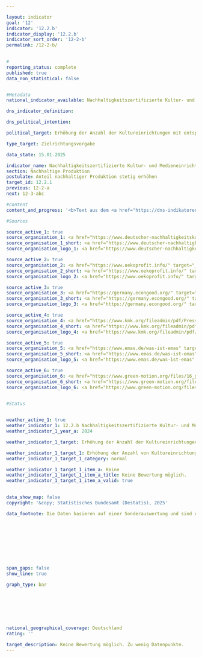 ```yaml
---

layout: indicator        
goal: '12'        
indicator: '12.2.b'        
indicator_display: '12.2.b'        
indicator_sort_order: '12-2-b'        
permalink: /12-2-b/        
        

#
reporting_status: complete        
published: true        
data_non_statistical: false        


#Metadata        
national_indicator_available: Nachhaltigkeitszertifizierte Kultur- und Medieneinrichtungen        

dns_indicator_definition:         

dns_political_intention:         

political_target: Erhöhung der Anzahl der Kultureinrichtungen mit entsprechenden Zertifikaten bis 2030        

type_target: Zielrichtungsvorgabe        

data_state: 15.01.2025        

indicator_name: Nachhaltigkeitszertifizierte Kultur- und Medieneinrichtungen        
section: Nachhaltige Produktion        
postulate: Anteil nachhaltiger Produktion stetig erhöhen        
target_id: 12.2.1        
previous: 12-2-a        
next: 12-3-abc        

#content         
content_and_progress: '<b>Text aus dem <a href="https://dns-indikatoren.de/assets/Publikationen/Indikatorenberichte/2022.pdf">Indikatorenbericht 2022&nbsp;- Stand 31.10.2022</a></b><br><br>'                

#Sources        

source_active_1: true
source_organisation_1: <a href="https://www.deutscher-nachhaltigkeitskodex.de/" target="_blank" onclick="return confirm_alert('vom DNK', 'De')">Deutscher Nachhaltigkeitskodex (DNK)</a>
source_organisation_1_short: <a href="https://www.deutscher-nachhaltigkeitskodex.de/" target="_blank" onclick="return confirm_alert('vom DNK', 'De')">Deutscher Nachhaltigkeitskodex (DNK)</a>
source_organisation_logo_1: <a href="https://www.deutscher-nachhaltigkeitskodex.de/" target="_blank" onclick="return confirm_alert('vom DNK', 'De')"><img src="https://dnsTestEnvironment.github.io/dns-indicators/public/OrgImgDe/dnk.png" alt="Deutscher Nachhaltigkeitskodex (DNK)" title=" Klicken Sie hier um zur Homepage der Organisation Deutscher Nachhaltigkeitskodex (DNK) zu gelangen." style="height:60px; width:148px; border:transparent"/></a>

source_active_2: true
source_organisation_2: <a href="https://www.oekoprofit.info/" target="_blank" onclick="return confirm_alert('von Ökoprofit', 'De')">Ökoprofit</a>
source_organisation_2_short: <a href="https://www.oekoprofit.info/" target="_blank" onclick="return confirm_alert('von Ökoprofit', 'De')">Ökoprofit</a>
source_organisation_logo_2: <a href="https://www.oekoprofit.info/" target="_blank" onclick="return confirm_alert('von Ökoprofit', 'De')"><img src="https://dnsTestEnvironment.github.io/dns-indicators/public/OrgImgDe/oeko.png" alt="Ökoprofit" title=" Klicken Sie hier um zur Homepage der Organisation Ökoprofit zu gelangen." style="height:60px; width:148px; border:transparent"/></a>

source_active_3: true
source_organisation_3: <a href="https://germany.econgood.org/" target="_blank" onclick="return confirm_alert('der Gemeinwohl-Ökonomie', 'De')">Gemeinwohl-Ökonomie</a>
source_organisation_3_short: <a href="https://germany.econgood.org/" target="_blank" onclick="return confirm_alert('der Gemeinwohl-Ökonomie', 'De')">Gemeinwohl-Ökonomie</a>
source_organisation_logo_3: <a href="https://germany.econgood.org/" target="_blank" onclick="return confirm_alert('der Gemeinwohl-Ökonomie', 'De')"><img src="https://dnsTestEnvironment.github.io/dns-indicators/public/OrgImgDe/gwoe.png" alt="Gemeinwohl-Ökonomie" title=" Klicken Sie hier um zur Homepage der Organisation Gemeinwohl-Ökonomie zu gelangen." style="height:60px; width:148px; border:transparent"/></a>

source_active_4: true
source_organisation_4: <a href="https://www.kmk.org/fileadmin/pdf/PresseUndAktuelles/2023/Anleitung_zum_CO2-Kulturrechner.pdf" target="_blank" onclick="return confirm_alert('von KlimaBilanzKultur', 'De')">KlimaBilanzKultur und KlimaBilanzKultur+</a>
source_organisation_4_short: <a href="https://www.kmk.org/fileadmin/pdf/PresseUndAktuelles/2023/Anleitung_zum_CO2-Kulturrechner.pdf" target="_blank" onclick="return confirm_alert('von KlimaBilanzKultur', 'De')">KlimaBilanzKultur und KlimaBilanzKultur+</a>
source_organisation_logo_4: <a href="https://www.kmk.org/fileadmin/pdf/PresseUndAktuelles/2023/Anleitung_zum_CO2-Kulturrechner.pdf" target="_blank" onclick="return confirm_alert('von KlimaBilanzKultur', 'De')"><img src="https://dnsTestEnvironment.github.io/dns-indicators/public/OrgImgDe/-.png" alt="KlimaBilanzKultur und KlimaBilanzKultur+" title=" Klicken Sie hier um zur Homepage der Organisation KlimaBilanzKultur und KlimaBilanzKultur+ zu gelangen." style="height:60px; width:148px; border:transparent"/></a>

source_active_5: true
source_organisation_5: <a href="https://www.emas.de/was-ist-emas" target="_blank" onclick="return confirm_alert('von EMAS', 'De')">Umweltmanagementsystem (EMAS)</a>
source_organisation_5_short: <a href="https://www.emas.de/was-ist-emas" target="_blank" onclick="return confirm_alert('von EMAS', 'De')">Umweltmanagementsystem (EMAS)</a>
source_organisation_logo_5: <a href="https://www.emas.de/was-ist-emas" target="_blank" onclick="return confirm_alert('von EMAS', 'De')"><img src="https://dnsTestEnvironment.github.io/dns-indicators/public/OrgImgDe/emas.png" alt="Umweltmanagementsystem (EMAS)" title=" Klicken Sie hier um zur Homepage der Organisation Umweltmanagementsystem (EMAS) zu gelangen." style="height:60px; width:148px; border:transparent"/></a>

source_active_6: true
source_organisation_6: <a href="https://www.green-motion.org/files/16_green_motion/Dokumente/20241209_OEkologische_Standards_UEbergangsfassung_Januar_2025.pdf" target="_blank" onclick="return confirm_alert('von Ökologische Standards für deutsche Kino-, TV- und Online-/Vod-Produktionen', 'De')">Ökologische Standards für deutsche Kino-, TV- und Online-/Vod-Produktionen</a>
source_organisation_6_short: <a href="https://www.green-motion.org/files/16_green_motion/Dokumente/20241209_OEkologische_Standards_UEbergangsfassung_Januar_2025.pdf" target="_blank" onclick="return confirm_alert('von Ökologische Standards für deutsche Kino-, TV- und Online-/Vod-Produktionen', 'De')">Ökologische Standards für deutsche Kino-, TV- und Online-/Vod-Produktionen</a>
source_organisation_logo_6: <a href="https://www.green-motion.org/files/16_green_motion/Dokumente/20241209_OEkologische_Standards_UEbergangsfassung_Januar_2025.pdf" target="_blank" onclick="return confirm_alert('von Ökologische Standards für deutsche Kino-, TV- und Online-/Vod-Produktionen', 'De')"><img src="https://dnsTestEnvironment.github.io/dns-indicators/public/OrgImgDe/-.png" alt="Ökologische Standards für deutsche Kino-, TV- und Online-/Vod-Produktionen" title=" Klicken Sie hier um zur Homepage der Organisation Ökologische Standards für deutsche Kino-, TV- und Online-/Vod-Produktionen zu gelangen." style="height:60px; width:148px; border:transparent"/></a>
        

#Status        


weather_active_1: true
weather_indicator_1: 12.2.b Nachhaltigkeitszertifizierte Kultur- und Medieneinrichtungen
weather_indicator_1_year_a: 2024

weather_indicator_1_target: Erhöhung der Anzahl der Kultureinrichtungen mit entsprechenden Zertifikaten bis 2030

weather_indicator_1_target_1: Erhöhung der Anzahl von Kultureinrichtungen mit entsprechenden Zertifikaten bis 2030
weather_indicator_1_target_1_category: normal

weather_indicator_1_target_1_item_a: Keine
weather_indicator_1_target_1_item_a_title: Keine Bewertung möglich.
weather_indicator_1_target_1_item_a_valid: true        
        

data_show_map: false        
copyright: '&copy; Statistisches Bundesamt (Destatis), 2025'        

data_footnote: Die Daten basieren auf einer Sonderauswertung und sind nicht öffentlich zugänglich.        

        

        

        

        

span_gaps: false        
show_line: true        

graph_type: bar                

        

        

                        

national_geographical_coverage: Deutschland                
rating: ''        

target_description: Keine Bewertung möglich. Zu wenig Datenpunkte.        
---
```


